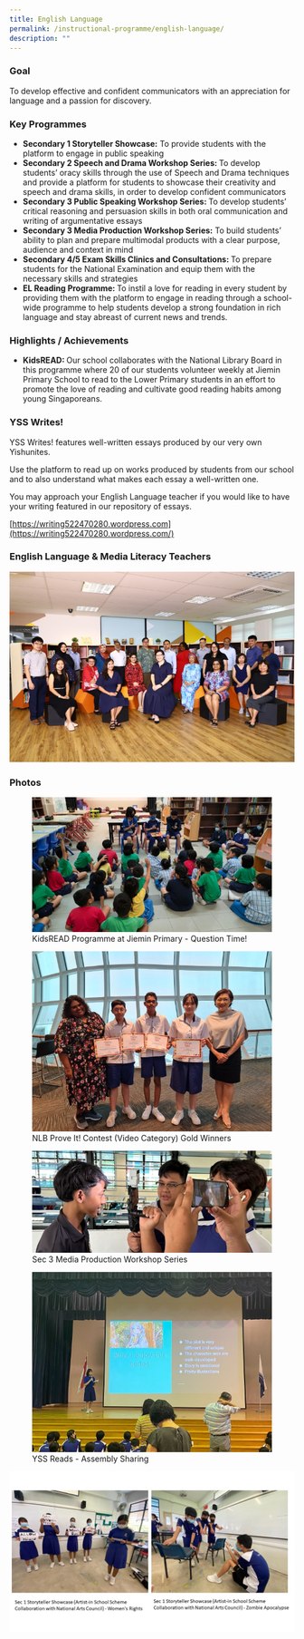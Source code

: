 ```yaml
---
title: English Language
permalink: /instructional-programme/english-language/
description: ""
---
```

### Goal

To develop effective and confident communicators with an appreciation for language and a passion for discovery.

### Key Programmes

* <b>Secondary 1 Storyteller Showcase:</b> To provide students with the platform to engage in public speaking
* <b>Secondary 2 Speech and Drama Workshop Series: </b>To develop students’ oracy skills through the use of Speech and Drama techniques and provide a platform for students to showcase their creativity and speech and drama skills, in order to develop confident communicators
* <b> Secondary 3 Public Speaking Workshop Series: </b>To develop students’ critical reasoning and persuasion skills in both oral communication and writing of argumentative essays
* <b>Secondary 3 Media Production Workshop Series:</b> To build students’ ability to plan and prepare multimodal products with a clear purpose, audience and context in mind
* <b>Secondary 4/5 Exam Skills Clinics and Consultations: </b>To prepare students for the National Examination and equip them with the necessary skills and strategies 
* <b>EL Reading Programme: </b>To instil a love for reading in every student by providing them with the platform to engage in reading through a school-wide programme to help students develop a strong foundation in rich language and stay abreast of current news and trends.

### Highlights / Achievements


* <b>KidsREAD: </b>Our school collaborates with the National Library Board in this programme where 20 of our students volunteer weekly at Jiemin Primary School to read to the Lower Primary students in an effort to promote the love of reading and cultivate good reading habits among young Singaporeans.

### YSS Writes!

YSS Writes! features well-written essays produced by our very own Yishunites. 

Use the platform to read up on works produced by students from our school and to also understand what makes each essay a well-written one. 

You may approach your English Language teacher if you would like to have your writing featured in our repository of essays.

[https://writing522470280.wordpress.com](https://writing522470280.wordpress.com/)

### English Language &amp; Media Literacy Teachers

![](/images/IP/English/2023/english%20department_2023.png)

### Photos

<figure><img src="/images/IP/English/2023/english-1.jpeg"><figcaption>KidsREAD Programme at Jiemin Primary - Question Time!</figcaption></figure>
<figure><img src="/images/IP/English/2023/english-2.jpg"><figcaption>NLB Prove It! Contest (Video Category) Gold Winners</figcaption></figure>
<figure><img src="/images/IP/English/2023/english-3.jpg"><figcaption>Sec 3 Media Production Workshop Series</figcaption></figure>
<figure><img src="/images/IP/English/2023/english-4.jpeg"><figcaption>YSS Reads - Assembly Sharing</figcaption></figure>

![](/images/IP/English/Slide2.jpg)